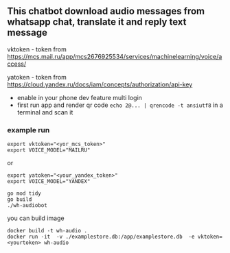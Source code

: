 ## This chatbot download audio messages from whatsapp chat, translate it and reply text message


vktoken - token from https://mcs.mail.ru/app/mcs2676925534/services/machinelearning/voice/access/

yatoken - token from https://cloud.yandex.ru/docs/iam/concepts/authorization/api-key

* enable in your phone dev feature multi  login 
* first run app and render qr code `echo 2@... | qrencode -t ansiutf8` in a terminal  and scan it 

### example run 
```
export vktoken="<yor_mcs_token>"
export VOICE_MODEL="MAILRU" 
```

or 

```
export yatoken="<your_yandex_token>"
export VOICE_MODEL="YANDEX"
```

```
go mod tidy
go build
./wh-audiobot
```
you can build image 
```
docker build -t wh-audio . 
docker run -it  -v ./examplestore.db:/app/examplestore.db  -e vktoken=<yourtoken> wh-audio  
```
